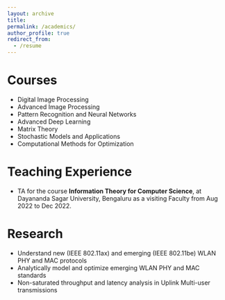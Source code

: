 ```yaml
---
layout: archive
title: 
permalink: /academics/
author_profile: true
redirect_from:
  - /resume
---
```


<!-- {% include base_path %} -->

Courses
======
* Digital Image Processing
* Advanced Image Processing
* Pattern Recognition and Neural Networks
* Advanced Deep Learning
* Matrix Theory
* Stochastic Models and Applications
* Computational Methods for Optimization
<!-- * Advanced Deep Representation Learning -->

Teaching Experience
======
* TA for the course **Information Theory for Computer Science**, at Dayananda Sagar University, Bengaluru as a visiting Faculty from Aug 2022 to Dec 2022.

Research
======
* Understand new (IEEE 802.11ax) and emerging (IEEE 802.11be) WLAN PHY and MAC protocols
* Analytically model and optimize emerging WLAN PHY and MAC standards
* Non-saturated throughput and latency analysis in Uplink Multi-user transmissions 
